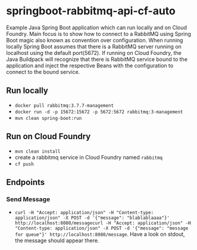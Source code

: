 # springboot-rabbitmq-api-cf-auto
Example Java Spring Boot application which can run locally and on Cloud Foundry. Main focus is to show how to connect to a RabbitMQ using Spring Boot magic also known as convention over configuration. When running locally Spring Boot assumes that there is a RabbitMQ server running on localhost using the default port(5672). If running on Cloud Foundry, the Java Buildpack will recognize that there is RabbitMQ service bound to the application and inject the respective Beans with the configuration to connect to the bound service. 

## Run locally
* `docker pull rabbitmq:3.7.7-management`
* `docker run -d -p 15672:15672 -p 5672:5672 rabbitmq:3-management`
* `mvn clean spring-boot:run`

## Run on Cloud Foundry
* `mvn clean install`
* create a rabbitmq service in Cloud Foundry named `rabbitmq`
* `cf push`

## Endpoints

### Send Message

* `curl -H "Accept: application/json" -H "Content-type: application/json" -X POST -d '{"message": "blablablaaaa"}' http://localhost:8080/messagecurl -H "Accept: application/json" -H "Content-type: application/json" -X POST -d '{"message": "message for queue"}' http://localhost:8080/message`. Have a look on stdout, the message should appear there.